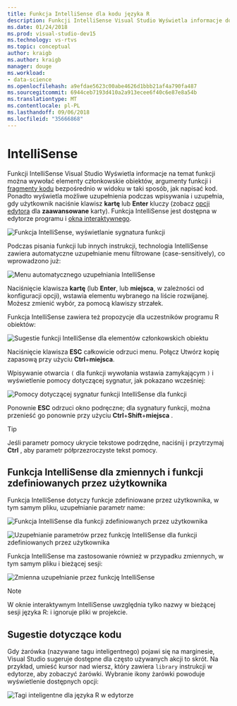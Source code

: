 ```yaml
---
title: Funkcja IntelliSense dla kodu języka R
description: Funkcji IntelliSense Visual Studio Wyświetla informacje dotyczące funkcji, elementach członkowskich obiektu, fragmenty kodu i uzupełnień, podczas wpisywania kodu R.
ms.date: 01/24/2018
ms.prod: visual-studio-dev15
ms.technology: vs-rtvs
ms.topic: conceptual
author: kraigb
ms.author: kraigb
manager: douge
ms.workload:
- data-science
ms.openlocfilehash: a9efdae5623c00abe4626d1bbb21af4a790fa487
ms.sourcegitcommit: 6944ceb7193d410a2a913ecee6f40c6e87e8a54b
ms.translationtype: MT
ms.contentlocale: pl-PL
ms.lasthandoff: 09/06/2018
ms.locfileid: "35666868"
---
```

# <a name="intellisense"></a>IntelliSense

Funkcji IntelliSense Visual Studio Wyświetla informacje na temat funkcji można wywołać elementy członkowskie obiektów, argumenty funkcji i [fragmenty kodu](code-snippets-for-r.md) bezpośrednio w widoku w taki sposób, jak napisać kod. Ponadto wyświetla możliwe uzupełnienia podczas wpisywania i uzupełnia, gdy użytkownik naciśnie klawisz **kartę** lub **Enter** kluczy (zobacz [opcji edytora](editing-r-code-in-visual-studio.md#editor-options) dla **zaawansowane** karty). Funkcja IntelliSense jest dostępna w edytorze programu i [okna interaktywnego](interactive-repl-for-r-in-visual-studio.md).

![Funkcja IntelliSense, wyświetlanie sygnatura funkcji](media/intellisense-function-signature.png)

Podczas pisania funkcji lub innych instrukcji, technologia IntelliSense zawiera automatyczne uzupełnianie menu filtrowane (case-sensitively), co wprowadzono już:

![Menu automatycznego uzupełniania IntelliSense](media/intellisense-auto-complete-menu.png)

Naciśnięcie klawisza **kartę** (lub **Enter**, lub **miejsca**, w zależności od konfiguracji opcji), wstawia elementu wybranego na liście rozwijanej. Możesz zmienić wybór, za pomocą klawiszy strzałek.

Funkcja IntelliSense zawiera też propozycje dla uczestników programu R obiektów:

![Sugestie funkcji IntelliSense dla elementów członkowskich obiektu](media/intellisense-auto-complete-r-objects.png)

Naciśnięcie klawisza **ESC** całkowicie odrzuci menu. Połącz Utwórz kopię zapasową przy użyciu **Ctrl**+**miejsca**.

Wpisywanie otwarcia `(` dla funkcji wywołania wstawia zamykającym `)` i wyświetlenie pomocy dotyczącej sygnatur, jak pokazano wcześniej:

![Pomocy dotyczącej sygnatur funkcji IntelliSense dla funkcji](media/intellisense-function-signature.png)

Ponownie **ESC** odrzuci okno podręczne; dla sygnatury funkcji, można przenieść go ponownie przy użyciu **Ctrl**+**Shift**+**miejsca** .

> [!Tip]
> Jeśli parametr pomocy ukrycie tekstowe podrzędne, naciśnij i przytrzymaj **Ctrl** , aby parametr półprzezroczyste tekst pomocy.

## <a name="intellisense-for-user-defined-functions-and-variables"></a>Funkcja IntelliSense dla zmiennych i funkcji zdefiniowanych przez użytkownika

Funkcja IntelliSense dotyczy funkcje zdefiniowane przez użytkownika, w tym samym pliku, uzupełnianie parametr name:

![Funkcja IntelliSense dla funkcji zdefiniowanych przez użytkownika](media/intellisense-same-file-functions.png)

![Uzupełnianie parametrów przez funkcję IntelliSense dla funkcji zdefiniowanych przez użytkownika](media/intellisense-parameter-completion.png)

Funkcja IntelliSense ma zastosowanie również w przypadku zmiennych, w tym samym pliku i bieżącej sesji:

![Zmienna uzupełnianie przez funkcję IntelliSense](media/intellisense-variable-completion.png)

> [!Note]
> W oknie interaktywnym IntelliSense uwzględnia tylko nazwy w bieżącej sesji języka R: i ignoruje pliki w projekcie.

## <a name="code-suggestions"></a>Sugestie dotyczące kodu

Gdy żarówka (nazywane tagu inteligentnego) pojawi się na marginesie, Visual Studio sugeruje dostępne dla często używanych akcji to skrót. Na przykład, umieść kursor nad wiersz, który zawiera `library` instrukcji w edytorze, aby zobaczyć żarówki. Wybranie ikony żarówki powoduje wyświetlenie dostępnych opcji:

![Tagi inteligentne dla języka R w edytorze](media/intellisense-smart-tags.png)
